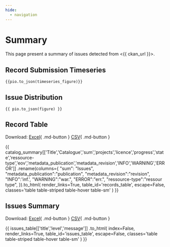 ```yaml
---
hide:
  - navigation
---
```

# Summary

This page present a summary of issues detected from <{{ ckan_url }}>.

<div id="map"></div>


## Record Submission Timeseries

``` plotly
{{pio.to_json(timeseries_figure)}}
```


## Issue Distribution

``` plotly
{{ pio.to_json(figure) }}
```

## Record Table

Download:
[Excel](catalog_summary.xlsx){ .md-button }
[CSV](catalog_summary.csv){ .md-button }

{{
  catalog_summary[['Title','Catalogue','sum','projects','licence','progress','state','ressource-type','eov','metadata_publication','metadata_revision','INFO','WARNING','ERROR']]
  .rename(columns={
    "sum": "Issues",
    "metadata_publication":"publication",
    "metadata_revision":"revision",
    "INFO":'inf.',
    "WARNING":"war.",
    "ERROR":"err.",
    "ressource-type":"ressour type",
  }).to_html(
      render_links=True,
      table_id='records_table',
      escape=False,
      classes='table table-striped table-hover table-sm'
  )
}}

## Issues Summary

Download:
[Excel](issues_list.xlsx){ .md-button }
[CSV](issues_list.csv){ .md-button }

{{
  issues_table[['title','level','message']]
  .to_html(
    index=False,
    render_links=True,
    table_id='issues_table',
    escape=False,
    classes='table table-striped table-hover table-sm'
  )
}}

<script>
  document.addEventListener("DOMContentLoaded", function() {
    var map = L.map('map').setView([51.505, -125.09],3);
    L.tileLayer('https://tile.openstreetmap.org/{z}/{x}/{y}.png', {
        maxZoom: 19,
        attribution: '&copy; <a href="http://www.openstreetmap.org/copyright">OpenStreetMap</a>'
    }).addTo(map);
    var geojsonFeatures = [
        {% for id,row in catalog_summary.dropna(subset=['name','spatial'], how='any').iterrows() %}
        {
            "type":"Feature",
            "properties": {
                "name": "{{row['name']}}",
                "row_id": "{{id}}"
            },
            "geometry": {{row['spatial']}}
        },
        {% endfor %}
    ];
    L.geoJSON(geojsonFeatures).addTo(map);

    $(document).ready(function () {
      $("#records_table").DataTable({
        scrollX: true,
        columnDefs: [{
          width: '300px',
          targets: 1,
        },{
          className: 'max-width-100', // Assign a custom class
          targets: [2, 3] // Example columns to have max-width
        }
        ]
      });
    });
    $(document).ready(function () {
      $("#issues_table").DataTable();
    });
  })
</script>
